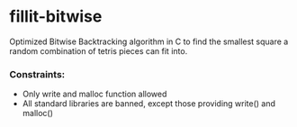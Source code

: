 # fillit-bitwise
Optimized Bitwise Backtracking algorithm in C to find the smallest square a random combination of tetris pieces can fit into.

### Constraints:
* Only write and malloc function allowed
* All standard libraries are banned, except those providing write() and malloc()
